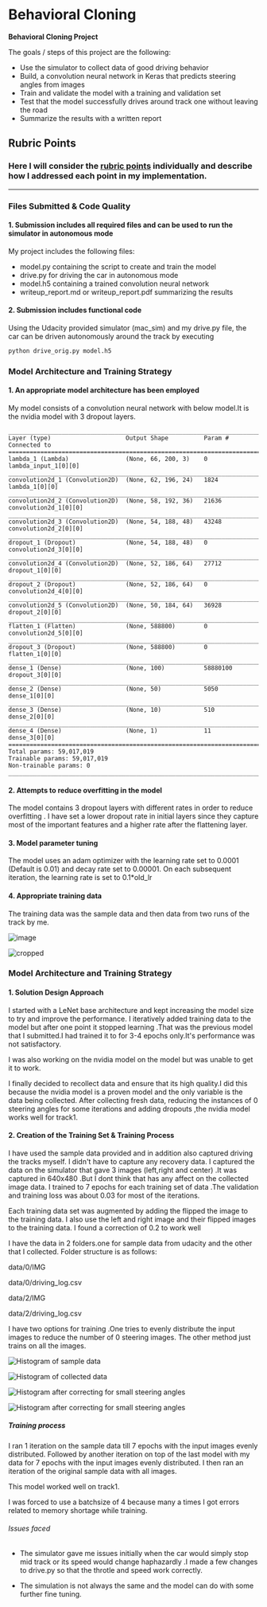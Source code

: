 # **Behavioral Cloning**

**Behavioral Cloning Project**

The goals / steps of this project are the following:
* Use the simulator to collect data of good driving behavior
* Build, a convolution neural network in Keras that predicts steering angles from images
* Train and validate the model with a training and validation set
* Test that the model successfully drives around track one without leaving the road
* Summarize the results with a written report


[//]: # (Image References)

[image1]: ./center_2018_02_13_00_06_42_397.jpg "image"
[image2]: ./center_2018_02_13_00_06_42_397_cropped.jpg "cropped"
[image3]: ./data0hist_after.png "Histogram after correcting for small steering angles"
[image4]: ./data2hist_after.png "Histogram after correcting for small steering angles"
[image5]: ./data0hist_before.png "Histogram of sample data"
[image6]: ./data2hist_before.png "Histogram of collected data"

## Rubric Points
### Here I will consider the [rubric points](https://review.udacity.com/#!/rubrics/432/view) individually and describe how I addressed each point in my implementation.  

---
### Files Submitted & Code Quality

#### 1. Submission includes all required files and can be used to run the simulator in autonomous mode

My project includes the following files:
* model.py containing the script to create and train the model
* drive.py for driving the car in autonomous mode
* model.h5 containing a trained convolution neural network
* writeup_report.md or writeup_report.pdf summarizing the results

#### 2. Submission includes functional code
Using the Udacity provided simulator (mac_sim) and my drive.py file, the car can be driven autonomously around the track by executing
```sh
python drive_orig.py model.h5
```


### Model Architecture and Training Strategy

#### 1. An appropriate model architecture has been employed

My model consists of a convolution neural network with below model.It is the nvidia model with 3 dropout layers.

```
____________________________________________________________________________________________________
Layer (type)                     Output Shape          Param #     Connected to
====================================================================================================
lambda_1 (Lambda)                (None, 66, 200, 3)    0           lambda_input_1[0][0]
____________________________________________________________________________________________________
convolution2d_1 (Convolution2D)  (None, 62, 196, 24)   1824        lambda_1[0][0]
____________________________________________________________________________________________________
convolution2d_2 (Convolution2D)  (None, 58, 192, 36)   21636       convolution2d_1[0][0]
____________________________________________________________________________________________________
convolution2d_3 (Convolution2D)  (None, 54, 188, 48)   43248       convolution2d_2[0][0]
____________________________________________________________________________________________________
dropout_1 (Dropout)              (None, 54, 188, 48)   0           convolution2d_3[0][0]
____________________________________________________________________________________________________
convolution2d_4 (Convolution2D)  (None, 52, 186, 64)   27712       dropout_1[0][0]
____________________________________________________________________________________________________
dropout_2 (Dropout)              (None, 52, 186, 64)   0           convolution2d_4[0][0]
____________________________________________________________________________________________________
convolution2d_5 (Convolution2D)  (None, 50, 184, 64)   36928       dropout_2[0][0]
____________________________________________________________________________________________________
flatten_1 (Flatten)              (None, 588800)        0           convolution2d_5[0][0]
____________________________________________________________________________________________________
dropout_3 (Dropout)              (None, 588800)        0           flatten_1[0][0]
____________________________________________________________________________________________________
dense_1 (Dense)                  (None, 100)           58880100    dropout_3[0][0]
____________________________________________________________________________________________________
dense_2 (Dense)                  (None, 50)            5050        dense_1[0][0]
____________________________________________________________________________________________________
dense_3 (Dense)                  (None, 10)            510         dense_2[0][0]
____________________________________________________________________________________________________
dense_4 (Dense)                  (None, 1)             11          dense_3[0][0]
====================================================================================================
Total params: 59,017,019
Trainable params: 59,017,019
Non-trainable params: 0
____________________________________________________________________________________________________
```

#### 2. Attempts to reduce overfitting in the model

The model contains 3 dropout layers with different rates in order to reduce overfitting . I have set a
lower dropout rate in initial layers since they capture most of the important features and a higher rate after the flattening layer.


#### 3. Model parameter tuning

The model uses an adam optimizer with the learning rate set to 0.0001 (Default is 0.01) and decay rate set to 0.00001.
On each subsequent iteration, the learning rate is set to 0.1*old_lr

#### 4. Appropriate training data

The training data was the sample data and then data from two runs of the track by me.


![][image1]


![][image2]
### Model Architecture and Training Strategy

#### 1. Solution Design Approach

I started with a LeNet base architecture and kept increasing the model size to try and improve the performance.
I iteratively added training data to the model but after one point it stopped learning .That was the previous model that I submitted.I had trained it to for 3-4 epochs only.It's performance was not satisfactory.

I was also working on the nvidia model on the model but was unable to get it to work.

I finally decided to recollect data and ensure that its high quality.I did this because the nvidia model is a proven model and the only variable is the data being collected.
After collecting fresh data, reducing the  instances of 0 steering angles for some iterations and adding dropouts ,the nvidia model works well for track1.

#### 2. Creation of the Training Set & Training Process

I have used the sample data provided and in addition also captured driving the tracks myself.
I didn't have to capture any recovery data.
I captured the data on the simulator that gave 3 images (left,right and center) .It was captured in 640x480 .But I dont think that has any affect on the collected image data.
I trained to 7 epochs for each training set of data .The validation and training loss was  about 0.03 for most of the iterations.

Each training data set was augmented by adding the flipped the image to the training data. I also use the left and right image and their flipped images to the training data.
I found a correction of 0.2 to work well


I have the data in 2 folders.one for sample data from udacity and the other that I collected.
Folder structure is as follows:

data/0/IMG

data/0/driving_log.csv

data/2/IMG

data/2/driving_log.csv


I have two options for training .One tries to evenly distribute the input images to reduce the number of 0 steering images.
The other method just trains on all the images.


![][image5]

![][image6]

![][image3]

![][image4]


##### Training process
I ran 1 iteration on the sample data till 7 epochs with the input images evenly distributed.
Followed by another iteration on top of  the last model with my data for 7 epochs with the input images evenly distributed.
I then ran an iteration of the original sample data with all images.

This model worked well on track1.



I was forced to use a batchsize of 4 because many a times I got errors related to memory shortage while training.


###### Issues faced

- The simulator gave me issues initially when the car would simply stop mid track or its speed would change haphazardly .I made a few changes to drive.py so that the throtle and speed work correctly.


- The simulation is not always the same and the model can do with some further fine tuning.
